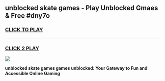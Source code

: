 
## unblocked skate games - Play Unblocked Gmaes & Free #dny7o
<h3>
<a href="https://news.freeplayer.one?title=unblocked_skate_games&ref=24F">CLICK TO PLAY</a></h3>
<hr>

<h3>
<a href="https://news.freeplayer.one?title=unblocked_skate_games&ref=24F">CLICK 2 PLAY</a>
  
</h3>

<a href="https://news.freeplayer.one?title=unblocked_skate_games&ref=24F/"><img src="https://clearcache.store/games.png"></a>


**unblocked skate games games unblocked: Your Gateway to Fun and Accessible Online Gaming**
